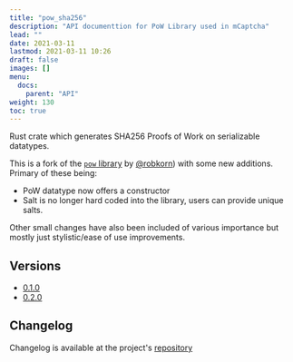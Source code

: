 ```yaml
---
title: "pow_sha256"
description: "API documenttion for PoW Library used in mCaptcha"
lead: ""
date: 2021-03-11
lastmod: 2021-03-11 10:26
draft: false
images: []
menu:
  docs:
    parent: "API"
weight: 130
toc: true
---
```


Rust crate which generates SHA256 Proofs of Work on serializable datatypes.


This is a fork of the [`pow` library](https://github.com/bddap/pow) by
[@robkorn](https://github.com/robkorn/pow_sha256)) with some new
additions. Primary of these being:

- PoW datatype now offers a constructor
- Salt is no longer hard coded into the library, users can provide
  unique salts.

Other small changes have also been included of various importance but
mostly just stylistic/ease of use improvements.

## Versions

- [0.1.0](/api-docs/pow_sha256/0.1.0/pow_sha256)
- [0.2.0](/api-docs/pow_sha256/0.2.0/pow_sha256/)

## Changelog
Changelog is available at the project's [repository](https://github.com/mCaptcha/pow_sha256/blob/master/CHANGELOG.md)
